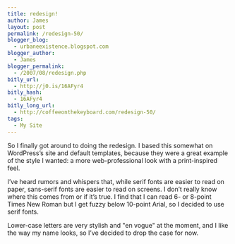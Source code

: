 ```yaml
---
title: redesign!
author: James
layout: post
permalink: /redesign-50/
blogger_blog:
  - urbaneexistence.blogspot.com
blogger_author:
  - James
blogger_permalink:
  - /2007/08/redesign.php
bitly_url:
  - http://j0.is/16AFyr4
bitly_hash:
  - 16AFyr4
bitly_long_url:
  - http://coffeeonthekeyboard.com/redesign-50/
tags:
  - My Site
---
```

So I finally got around to doing the redesign. I based this somewhat on WordPress&#8217;s site and default templates, because they were a great example of the style I wanted: a more web-professional look with a print-inspired feel.

I&#8217;ve heard rumors and whispers that, while serif fonts are easier to read on paper, sans-serif fonts are easier to read on screens. I don&#8217;t really know where this comes from or if it&#8217;s true. I find that I can read 6- or 8-point Times New Roman but I get fuzzy below 10-point Arial, so I decided to use serif fonts.

Lower-case letters are very stylish and "en vogue" at the moment, and I like the way my name looks, so I&#8217;ve decided to drop the case for now.